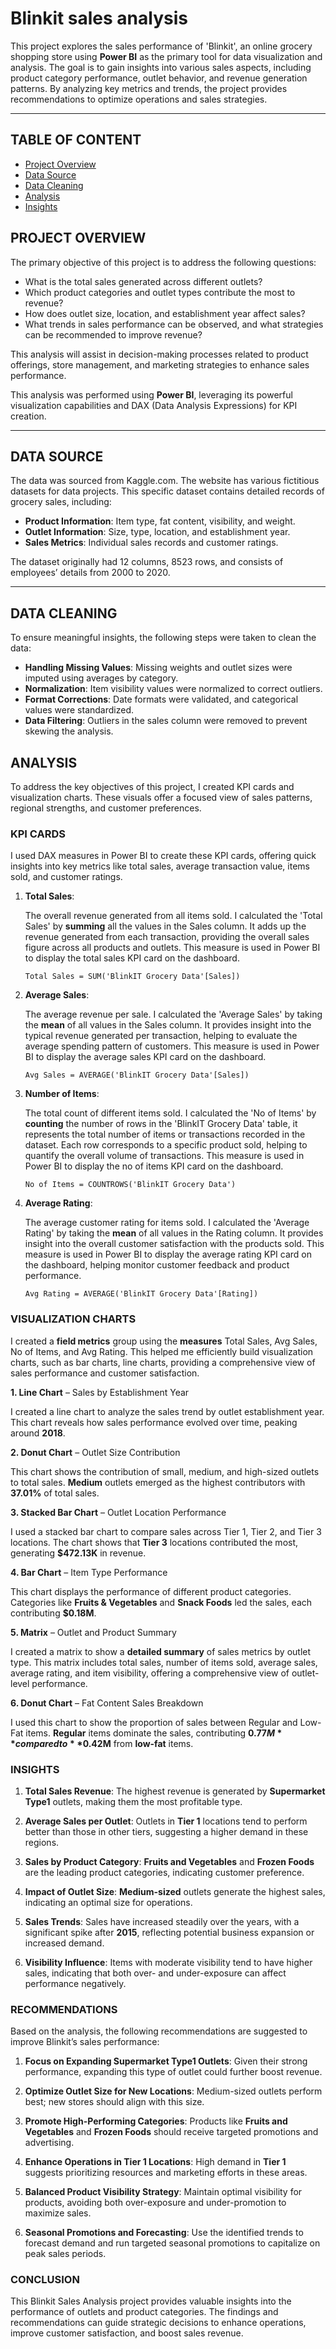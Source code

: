 # Blinkit sales analysis

This project explores the sales performance of 'Blinkit', an online grocery shopping store using **Power BI** as the primary tool for data visualization and analysis. The goal is to gain insights into various sales aspects, including product category performance, outlet behavior, and revenue generation patterns. By analyzing key metrics and trends, the project provides recommendations to optimize operations and sales strategies.

---

## TABLE OF CONTENT

- [Project Overview](#project-overview)
- [Data Source](#data-source)
- [Data Cleaning](#data-cleaning)
- [Analysis](#analysis)
- [Insights](#insights)

## PROJECT OVERVIEW

The primary objective of this project is to address the following questions:

- What is the total sales generated across different outlets?
- Which product categories and outlet types contribute the most to revenue?
- How does outlet size, location, and establishment year affect sales?
- What trends in sales performance can be observed, and what strategies can be recommended to improve revenue?

This analysis will assist in decision-making processes related to product offerings, store management, and marketing strategies to enhance sales performance.

This analysis was performed using **Power BI**, leveraging its powerful visualization capabilities and DAX (Data Analysis Expressions) for KPI creation.

---

## DATA SOURCE

The data was sourced from Kaggle.com. The website has various fictitious datasets for data projects. This specific dataset contains detailed records of grocery sales, including:

- **Product Information**: Item type, fat content, visibility, and weight.
- **Outlet Information**: Size, type, location, and establishment year.
- **Sales Metrics**: Individual sales records and customer ratings.

The dataset originally had 12 columns, 8523 rows, and consists of employees’ details from 2000 to 2020.

---

## DATA CLEANING

To ensure meaningful insights, the following steps were taken to clean the data:

- **Handling Missing Values**: Missing weights and outlet sizes were imputed using averages by category.
- **Normalization**: Item visibility values were normalized to correct outliers.
- **Format Corrections**: Date formats were validated, and categorical values were standardized.
- **Data Filtering**: Outliers in the sales column were removed to prevent skewing the analysis.

## ANALYSIS

To address the key objectives of this project, I created KPI cards and visualization charts. These visuals offer a focused view of sales patterns, regional strengths, and customer preferences.

### KPI CARDS

I used DAX measures in Power BI to create these KPI cards, offering quick insights into key metrics like total sales, average transaction value, items sold, and customer ratings.

1. **Total Sales**:
   
   The overall revenue generated from all items sold. I calculated the 'Total Sales' by **summing** all the values in the Sales column. It adds up the revenue generated from each transaction, providing the overall sales figure across all products and outlets. This measure is used in Power BI to display the total sales KPI card on the dashboard.

   ```dax
   Total Sales = SUM('BlinkIT Grocery Data'[Sales])
   ```

2. **Average Sales**:
  
   The average revenue per sale. I calculated the 'Average Sales' by taking the **mean** of all values in the Sales column. It provides insight into the typical revenue generated per transaction, helping to evaluate the average spending pattern of customers. This measure is used in Power BI to display the average sales KPI card on the dashboard.

   ```dax
   Avg Sales = AVERAGE('BlinkIT Grocery Data'[Sales])
   ```

3. **Number of Items**:

    The total count of different items sold. I calculated the 'No of Items' by **counting** the number of rows in the 'BlinkIT Grocery Data' table, it represents the total number of items or transactions recorded in the dataset. Each row corresponds to a specific product sold, helping to quantify the overall volume of transactions. This measure is used in Power BI to display the no of items KPI card on the dashboard.

   ```dax
   No of Items = COUNTROWS('BlinkIT Grocery Data')
   ```

4. **Average Rating**:
  
   The average customer rating for items sold. I calculated the 'Average Rating' by taking the **mean** of all values in the Rating column. It provides insight into the overall customer satisfaction with the products sold. This measure is used in Power BI to display the average rating KPI card on the dashboard, helping monitor customer feedback and product performance.

   ```dax
   Avg Rating = AVERAGE('BlinkIT Grocery Data'[Rating])
   ```

### VISUALIZATION CHARTS

I created a **field metrics** group using the **measures** Total Sales, Avg Sales, No of Items, and Avg Rating. This helped me efficiently build visualization charts, such as bar charts, line charts, providing a comprehensive view of sales performance and customer satisfaction.

**1. Line Chart** – Sales by Establishment Year

I created a line chart to analyze the sales trend by outlet establishment year. This chart reveals how sales performance evolved over time, peaking around **2018**.

**2. Donut Chart** – Outlet Size Contribution

This chart shows the contribution of small, medium, and high-sized outlets to total sales. **Medium** outlets emerged as the highest contributors with **37.01%** of total sales.

**3. Stacked Bar Chart** – Outlet Location Performance

I used a stacked bar chart to compare sales across Tier 1, Tier 2, and Tier 3 locations. The chart shows that **Tier 3** locations contributed the most, generating **$472.13K** in revenue.

**4. Bar Chart** – Item Type Performance

This chart displays the performance of different product categories. Categories like **Fruits & Vegetables** and **Snack Foods** led the sales, each contributing **$0.18M**.

**5. Matrix** – Outlet and Product Summary

I created a matrix to show a **detailed summary** of sales metrics by outlet type. This matrix includes total sales, number of items sold, average sales, average rating, and item visibility, offering a comprehensive view of outlet-level performance.

**6. Donut Chart** – Fat Content Sales Breakdown

I used this chart to show the proportion of sales between Regular and Low-Fat items. **Regular** items dominate the sales, contributing **$0.77M** compared to **$0.42M** from **low-fat** items.

### INSIGHTS

1. **Total Sales Revenue**: The highest revenue is generated by **Supermarket Type1** outlets, making them the most profitable type.

2. **Average Sales per Outlet**: Outlets in **Tier 1** locations tend to perform better than those in other tiers, suggesting a higher demand in these regions.
   
3. **Sales by Product Category**: **Fruits and Vegetables** and **Frozen Foods** are the leading product categories, indicating customer preference.
   
4. **Impact of Outlet Size**: **Medium-sized** outlets generate the highest sales, indicating an optimal size for operations.
   
5. **Sales Trends**: Sales have increased steadily over the years, with a significant spike after **2015**, reflecting potential business expansion or increased demand.
    
6. **Visibility Influence**: Items with moderate visibility tend to have higher sales, indicating that both over- and under-exposure can affect performance negatively.

### RECOMMENDATIONS

Based on the analysis, the following recommendations are suggested to improve Blinkit’s sales performance:

1. **Focus on Expanding Supermarket Type1 Outlets**: Given their strong performance, expanding this type of outlet could further boost revenue.

2. **Optimize Outlet Size for New Locations**: Medium-sized outlets perform best; new stores should align with this size.

3. **Promote High-Performing Categories**: Products like **Fruits and Vegetables** and **Frozen Foods** should receive targeted promotions and advertising.

4. **Enhance Operations in Tier 1 Locations**: High demand in **Tier 1** suggests prioritizing resources and marketing efforts in these areas.
   
5. **Balanced Product Visibility Strategy**: Maintain optimal visibility for products, avoiding both over-exposure and under-promotion to maximize sales.
   
6. **Seasonal Promotions and Forecasting**: Use the identified trends to forecast demand and run targeted seasonal promotions to capitalize on peak sales periods.

### CONCLUSION

This Blinkit Sales Analysis project provides valuable insights into the performance of outlets and product categories. The findings and recommendations can guide strategic decisions to enhance operations, improve customer satisfaction, and boost sales revenue.

